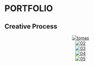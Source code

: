 # PORTFOLIO

## Creative Process

<div align="center"><a href="https://ibb.co/Yfs7ScY"><img src="https://i.ibb.co/ssYv4Kk/tomas.jpg" alt="tomas" border="0" /></a></div> 

<div align="center"><a href="https://ibb.co/b2Gjq7K"><img src="https://i.ibb.co/b2Gjq7K/02.jpg" alt="02" border="0"></a></div> 

<div align="center"><a href="https://ibb.co/F4Lp9mq"><img src="https://i.ibb.co/F4Lp9mq/03.jpg" alt="03" border="0"></a></div> 

<div align="center"><a href="https://ibb.co/6mDKkFN"><img src="https://i.ibb.co/6mDKkFN/04.jpg" alt="04" border="0"></a></div> 

<div align="center"><a href="https://ibb.co/Mn55BQM"><img src="https://i.ibb.co/Mn55BQM/05.jpg" alt="05" border="0"></a></div> 